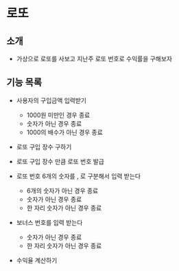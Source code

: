# 로또

## 소개
   * 가상으로 로또를 사보고 지난주 로또 번호로 수익률을 구해보자

## 기능 목록

   * 사용자의 구입금액 입력받기
        * 1000원 미만인 경우 종료
        * 숫자가 아닌 경우 종료
        * 1000의 배수가 아닌 경우 종료
   
   * 로또 구입 장수 구하기

   * 로또 구입 장수 만큼 로또 번호 발급
   
   * 로또 번호 6개의 숫자를 , 로 구분해서 입력 받는다
        * 6개의 숫자가 아닌 경우 종료
        * 숫자가 아닌 경우 종료
        * 한 자리 숫자가 아닌 경우 종료
 
   * 보너스 번호를 입력 받는다
        * 숫자가 아닌 경우 종료
        * 한 자리 숫자가 아닌 경우 종료
   
   * 수익율 계산하기